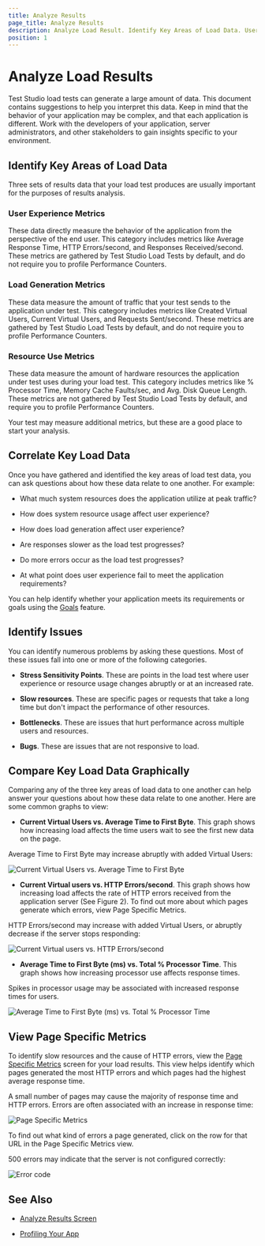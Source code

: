 ```yaml
---
title: Analyze Results
page_title: Analyze Results
description: Analyze Load Result. Identify Key Areas of Load Data. User Experience Metrics. Load Generation Metrics. Resource Use Metrics. Correlate Key Load Data. Identify Issues based on the load test runs results. View Page Specific Metrics. 
position: 1
---
```

# Analyze Load Results

Test Studio load tests can generate a large amount of data. This document contains suggestions to help you interpret this data. Keep in mind that the behavior of your application may be complex, and that each application is different. Work with the developers of your application, server administrators, and other stakeholders to gain insights specific to your environment.

## Identify Key Areas of Load Data

Three sets of results data that your load test produces are usually important for the purposes of results analysis.

### User Experience Metrics

These data directly measure the behavior of the application from the perspective of the end user. This category includes metrics like Average Response Time, HTTP Errors/second, and Responses Received/second. These metrics are gathered by Test Studio Load Tests by default, and do not require you to profile Performance Counters.

### Load Generation Metrics

These data measure the amount of traffic that your test sends to the application under test. This category includes metrics like Created Virtual Users, Current Virtual Users, and Requests Sent/second. These metrics are gathered by Test Studio Load Tests by default, and do not require you to profile Performance Counters.

### Resource Use Metrics

These data measure the amount of hardware resources the application under test uses during your load test. This category includes metrics like % Processor Time, Memory Cache Faults/sec, and Avg. Disk Queue Length. These metrics are not gathered by Test Studio Load Tests by default, and require you to profile Performance Counters.

Your test may measure additional metrics, but these are a good place to start your analysis.

## Correlate Key Load Data

Once you have gathered and identified the key areas of load test data, you can ask questions about how these data relate to one another. For example:

* What much system resources does the application utilize at peak traffic?

* How does system resource usage affect user experience? 

* How does load generation affect user experience?

* Are responses slower as the load test progresses?

* Do more errors occur as the load test progresses?

* At what point does user experience fail to meet the application requirements? 

You can help identify whether your application meets its requirements or goals using the <a href="/features/testing-types/load-testing/running-tests" target="_blank">Goals</a> feature.

## Identify Issues

You can identify numerous problems by asking these questions. Most of these issues fall into one or more of the following categories.

* **Stress Sensitivity Points**. These are points in the load test where user experience or resource usage changes abruptly or at an increased rate.

* **Slow resources**. These are specific pages or requests that take a long time but don't impact the performance of other resources.

* **Bottlenecks**. These are issues that hurt performance across multiple users and resources.

* **Bugs**. These are issues that are not responsive to load.

## Compare Key Load Data Graphically

Comparing any of the three key areas of load data to one another can help answer your questions about how these data relate to one another. Here are some common graphs to view:

* **Current Virtual Users vs. Average Time to First Byte**. This graph shows how increasing load affects the time users wait to see the first new data on the page. 

Average Time to First Byte may increase abruptly with added Virtual Users:

![Current Virtual Users vs. Average Time to First Byte][1]

* **Current Virtual users vs. HTTP Errors/second**. This graph shows how increasing load affects the rate of HTTP errors received from the application server (See Figure 2). To find out more about which pages generate which errors, view Page Specific Metrics.

HTTP Errors/second may increase with added Virtual Users, or abruptly decrease if the server stops responding:

![Current Virtual users vs. HTTP Errors/second][2]

* **Average Time to First Byte (ms) vs. Total % Processor Time**. This graph shows how increasing processor use affects response times.

Spikes in processor usage may be associated with increased response times for users.

![Average Time to First Byte (ms) vs. Total % Processor Time][3]

## View Page Specific Metrics

To identify slow resources and the cause of HTTP errors, view the <a href="/features/testing-types/load-testing/analyzing-results" target="_blank">Page Specific Metrics</a> screen for your load results. This view helps identify which pages generated the most HTTP errors and which pages had the highest average response time.

A small number of pages may cause the majority of response time and HTTP errors. Errors are often associated with an increase in response time:

![Page Specific Metrics][4]

To find out what kind of errors a page generated, click on the row for that URL in the Page Specific Metrics view.

500 errors may indicate that the server is not configured correctly:

![Error code][5]

## See Also

* <a href="/features/testing-types/load-testing/analyzing-results" target="_blank">Analyze Results Screen</a>

* <a href="/knowledge-base/load-testing-kb/profiling-your-app" target="_blank">Profiling Your App</a>

[1]: /img/knowledge-base/load-testing-kb/analyze-results/fig1.png
[2]: /img/knowledge-base/load-testing-kb/analyze-results/fig2.png
[3]: /img/knowledge-base/load-testing-kb/analyze-results/fig3.png
[4]: /img/knowledge-base/load-testing-kb/analyze-results/fig4.png
[5]: /img/knowledge-base/load-testing-kb/analyze-results/fig5.png

